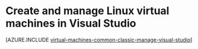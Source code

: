 <properties
    pageTitle="Create and manage Linux VMs in Visual Studio | Azure"
    description="Learn how to use Visual Studio to create and manage Azure VMs running Linux"
    services="visual-studio-online,virtual-machines-linux"
    documentationcenter="na"
    author="TomArcher"
    manager="timlt"
    editor="" />
<tags
    ms.assetid="1d61cd36-5004-4d7f-96c6-cc62e57ddefe"
    ms.service="virtual-machines-linux"
    ms.devlang="multiple"
    ms.topic="article"
    ms.tgt_pltfrm="vm-linux"
    ms.workload="na"
    ms.date="08/15/2016"
    wacn.date=""
    ms.author="tarcher" />

# Create and manage Linux virtual machines in Visual Studio
[AZURE.INCLUDE [virtual-machines-common-classic-manage-visual-studio](../../includes/virtual-machines-common-classic-manage-visual-studio.md)]

